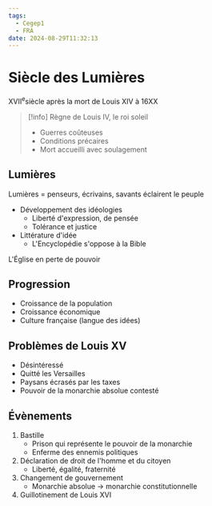 ```yaml
---
tags:
  - Cegep1
  - FRA
date: 2024-08-29T11:32:13
---
```


# Siècle des Lumières

XVII<sup>e</sup>siècle après la mort de Louis XIV à 16XX

> [!info] Règne de Louis IV, le roi soleil
> - Guerres coûteuses
> - Conditions précaires
> - Mort accueilli avec soulagement

## Lumières

Lumières = penseurs, écrivains, savants éclairent le peuple

- Développement des idéologies
	- Liberté d'expression, de pensée
	- Tolérance et justice
- Littérature d'idée
	- L'Encyclopédie s'oppose à la Bible

L'Église en perte de pouvoir

## Progression

- Croissance de la population
- Croissance économique
- Culture française (langue des idées)

## Problèmes de Louis XV

- Désintéressé
- Quitté les Versailles
- Paysans écrasés par les taxes
- Pouvoir de la monarchie absolue contesté

## Évènements

1. Bastille
	- Prison qui représente le pouvoir de la monarchie
	- Enferme des ennemis politiques
2. Déclaration de droit de l'homme et du citoyen
	- Liberté, égalité, fraternité
3. Changement de gouvernement
	- Monarchie absolue -> monarchie constitutionnelle
4. Guillotinement de Louis XVI